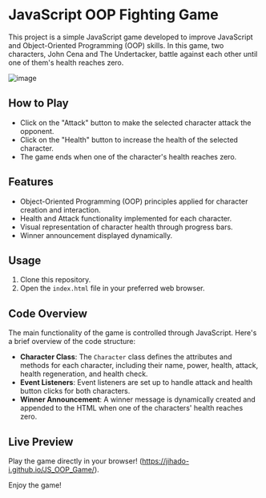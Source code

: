 # JavaScript OOP Fighting Game

This project is a simple JavaScript game developed to improve JavaScript and Object-Oriented Programming (OOP) skills. In this game, two characters, John Cena and The Undertacker, battle against each other until one of them's health reaches zero.


![image](https://github.com/jihado-i/JS_OOP_Game/assets/81075046/a99153e8-7b87-4280-987a-d0331ff244a0)

## How to Play

- Click on the "Attack" button to make the selected character attack the opponent.
- Click on the "Health" button to increase the health of the selected character.
- The game ends when one of the character's health reaches zero.


## Features

- Object-Oriented Programming (OOP) principles applied for character creation and interaction.
- Health and Attack functionality implemented for each character.
- Visual representation of character health through progress bars.
- Winner announcement displayed dynamically.

## Usage

1. Clone this repository.
2. Open the `index.html` file in your preferred web browser.

## Code Overview

The main functionality of the game is controlled through JavaScript. Here's a brief overview of the code structure:

- **Character Class**: The `Character` class defines the attributes and methods for each character, including their name, power, health, attack, health regeneration, and health check.
- **Event Listeners**: Event listeners are set up to handle attack and health button clicks for both characters.
- **Winner Announcement**: A winner message is dynamically created and appended to the HTML when one of the characters' health reaches zero.

## Live Preview

Play the game directly in your browser! (https://jihado-i.github.io/JS_OOP_Game/).


Enjoy the game!
